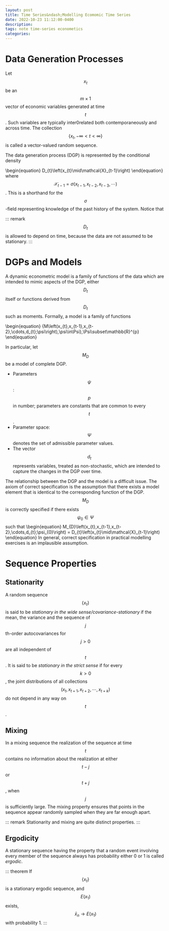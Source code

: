 ```yaml
---
layout: post
title: Time Series&ndash;Modelling Ecomomic Time Series
date: 2022-10-23 11:12:00-0400
description: 
tags: note time-series econometics
categories: 
---
```


# Data Generation Processes

Let $$x_{t}$$ be an $$m\times 1$$ vector of economic variables generated at
time $$t$$. Such variables are typically inter0related both
contemporaneously and across time. The collection
$$\{x_{t},-\infty< t < \infty\}$$ is called a vector-valued random sequence.

The data generation process (DGP) is represented by the conditional
density 

\begin{equation}
D_{t}\left(x_{t}\mid\mathcal{X}_{t-1}\right)
\end{equation}
where
$$\mathcal{X}_{t-1}=\sigma\left(x_{t-1},x_{t-2},x_{t-3},\cdots\right)$$.
This is a shorthand for the $$\sigma$$-field representing knowledge of the
past history of the system. Notice that

::: remark
$$D_{t}$$ is allowed to depend on time, because the data are not assumed
to be stationary.
:::

# DGPs and Models

A dynamic econometric model is a family of functions of the data which
are intended to mimic aspects of the DGP, either $$D_{t}$$ itself or
functions derived from $$D_{t}$$ such as moments. Formally, a model is a
family of functions 

\begin{equation}
\{M\left(x_{t},x_{t-1},x_{t-2},\cdots,d_{t};\psi\right),\psi\in\Psi\},\Psi\subset\mathbb{R}^{p}
\end{equation}

In particular, let $$M_{D}$$ be a model of complete DGP.

-   Parameters $$\psi$$: $$p$$ in number; parameters are constants that
    are common to every $$t$$.
-   Parameter space: $$\Psi$$ denotes the set of admissible parameter
    values.
-   The vector $$d_{t}$$ represents variables, treated as
    non-stochastic, which are intended to capture the changes in the DGP
    over time.

The relationship between the DGP and the model is a difficult issue. The
axiom of correct specification is the assumption that there exists a
model element that is identical to the corresponding function of the
DGP. $$M_{D}$$ is correctly specified if there exists
$$\psi_{0}\in\Psi$$ such that 
\begin{equation}
M_{D}\left(x_{t},x_{t-1},x_{t-2},\cdots,d_{t};\psi_{0}\right) = D_{t}\left(x_{t}\mid\mathcal{X}_{t-1}\right)
\end{equation}
In general, correct specification in practical modelling
exercises is an implausible assumption.

# Sequence Properties

## Stationarity

A random sequence $$\{x_{t}\}$$ is said to be *stationary in the wide
sense/covariance-stationary* if the mean, the variance and the sequence
of $$j$$th-order autocovariances for $$j>0$$ are all independent of $$t$$. It
is said to be *stationary in the strict sense* if for every $$k>0$$, the
joint distributions of all collections
$$\left(x_{t},x_{t+1},x_{t+2},\cdots,x_{t+k}\right)$$ do not depend in
any way on $$t$$.

## Mixing

In a mixing sequence the realization of the sequence at time $$t$$
contains no information about the realization at either $$t-j$$ or $$t+j$$,
when $$j$$ is sufficiently large. The mixing property ensures that points
in the sequence appear randomly sampled when they are far enough apart.

::: remark
Stationarity and mixing are quite distinct properties.
:::

## Ergodicity

A stationary sequence having the property that a random event involving
every member of the sequence always has probability either 0 or 1 is
called *ergodic*.

::: theorem
If $$\{x_{t}\}$$ is a stationary ergodic sequence, and $$E(x_1)$$ exists,
$$\bar{x}_{n}\to E(x_{1})$$ with probability 1.
:::